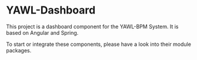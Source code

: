 # YAWL-Dashboard

This project is a dashboard component for the YAWL-BPM System. It is based on Angular and Spring.

To start or integrate these components, please have a look into their module packages. 
